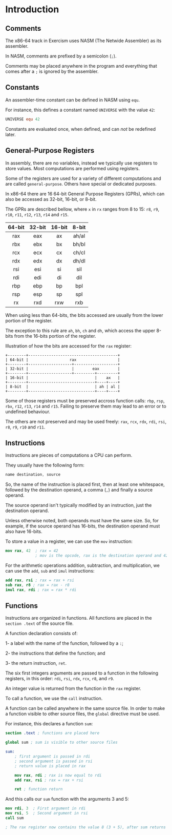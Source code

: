 # Introduction

## Comments

The x86-64 track in Exercism uses NASM (The Netwide Assembler) as its assembler.

In NASM, comments are prefixed by a semicolon (`;`).

Comments may be placed anywhere in the program and everything that comes after a `;` is ignored by the assembler.

## Constants

An assembler-time constant can be defined in NASM using `equ`.

For instance, this defines a constant named `UNIVERSE` with the value `42`:

```nasm
UNIVERSE equ 42
```

Constants are evaluated once, when defined, and can *not* be redefined later.

## General-Purpose Registers

In assembly, there are no variables, instead we typically use registers to store values.
Most computations are performed using registers.

Some of the registers are used for a variety of different computations and are called `general-purpose`.
Others have special or dedicated purposes.

In x86-64 there are 16 64-bit General Purpose Registers (GPRs), which can also be accessed as 32-bit, 16-bit, or 8-bit.

The GPRs are described bellow, where `x` in `rx` ranges from 8 to 15: `r8`, `r9`, `r10`, `r11`, `r12`, `r13`, `r14` and `r15`.

| 64-bit    | 32-bit    | 16-bit    | 8-bit     |
|:---------:|:---------:|:---------:|:---------:|
|   rax     |   eax     |   ax      |   ah/al   |
|   rbx     |   ebx     |   bx      |   bh/bl   |
|   rcx     |   ecx     |   cx      |   ch/cl   |
|   rdx     |   edx     |   dx      |   dh/dl   |
|   rsi     |   esi     |   si      |   sil     |
|   rdi     |   edi     |   di      |   dil     |
|   rbp     |   ebp     |   bp      |   bpl     |
|   rsp     |   esp     |   sp      |   spl     |
|   rx      |   rxd     |   rxw     |   rxb     |

When using less than 64-bits, the bits accessed are usually from the lower portion of the register.

The exception to this rule are `ah`, `bh`, `ch` and `dh`, which access the upper 8-bits from the 16-bits portion of the register.

Illustration of how the bits are accessed for the `rax` register:

```
+--------+---------------------------------------+
| 64-bit |                  rax                  |
+--------+-------------------+-------------------+
| 32-bit |                   |        eax        |
+--------+-------------------+---------+---------+
| 16-bit |                             |    ax   |
+--------+-----------------------------+----+----+
| 8-bit  |                             | ah | al |
+--------+-----------------------------+----+----+
```

Some of those registers must be preserved accross function calls: `rbp`, `rsp`, `rbx`, `r12`, `r13`, `r14` and `r15`.
Failing to preserve them may lead to an error or to undefined behaviour.

The others are not preserved and may be used freely: `rax`, `rcx`, `rdx`, `rdi`, `rsi`, `r8`, `r9`, `r10` and `r11`.

## Instructions

Instructions are pieces of computations a CPU can perform.

They usually have the following form:

```nasm
name destination, source
```

So, the name of the instruction is placed first, then at least one whitespace, followed by the destination operand, a comma (`,`) and finally a source operand.

The source operand isn't typically modified by an instruction, just the destination operand.

Unless otherwise noted, both operands must have the same size.
So, for example, if the source operand has 16-bits, the destination operand must also have 16-bits.

To store a value in a register, we can use the `mov` instruction:

```nasm
mov rax, 42  ; rax = 42
             ; mov is the opcode, rax is the destination operand and 42 is the source operand
```

For the arithmetic operations addition, subtraction, and multiplication, we can use the `add`, `sub` and `imul` instructions:

```nasm
add rax, rsi ; rax = rax + rsi
sub rax, r8 ; rax = rax - r8
imul rax, rdi ; rax = rax * rdi
```

## Functions

Instructions are organized in functions.
All functions are placed in the `section .text` of the source file.

A function declaration consists of:

1- a label with the name of the function, followed by a `:`;

2- the instructions that define the function; and

3- the return instruction, `ret`.

The six first integers arguments are passed to a function in the following registers, in this order: `rdi`, `rsi`, `rdx`, `rcx`, `r8`, and `r9`.

An integer value is returned from the function in the `rax` register.

To call a function, we use the `call` instruction.

A function can be called anywhere in the same source file.
In order to make a function visible to other source files, the `global` directive must be used.

For instance, this declares a function `sum`:

```nasm
section .text ; functions are placed here

global sum ; sum is visible to other source files

sum:
    ; first argument is passed in rdi
    ; second argument is passed in rsi
    ; return value is placed in rax

    mov rax, rdi ; rax is now equal to rdi
    add rax, rsi ; rax = rax + rsi

    ret ; function return
```

And this calls our `sum` function with the arguments 3 and 5:

```nasm
mov rdi, 3  ; First argument in rdi
mov rsi, 5  ; Second argument in rsi
call sum

; The rax register now contains the value 8 (3 + 5), after sum returns
```
